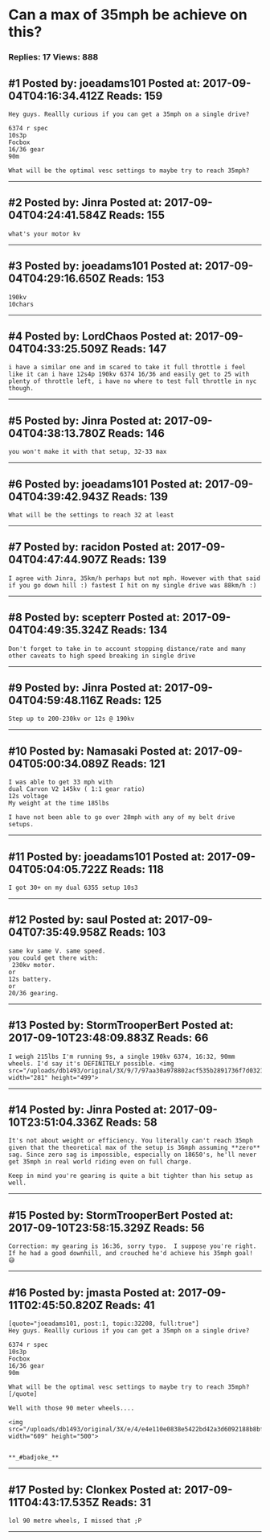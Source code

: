 # Can a max of 35mph be achieve on this?

### Replies: 17 Views: 888

## \#1 Posted by: joeadams101 Posted at: 2017-09-04T04:16:34.412Z Reads: 159

```
Hey guys. Reallly curious if you can get a 35mph on a single drive?

6374 r spec
10s3p
Focbox
16/36 gear
90m

What will be the optimal vesc settings to maybe try to reach 35mph?
```

---
## \#2 Posted by: Jinra Posted at: 2017-09-04T04:24:41.584Z Reads: 155

```
what's your motor kv
```

---
## \#3 Posted by: joeadams101 Posted at: 2017-09-04T04:29:16.650Z Reads: 153

```
190kv
10chars
```

---
## \#4 Posted by: LordChaos Posted at: 2017-09-04T04:33:25.509Z Reads: 147

```
i have a similar one and im scared to take it full throttle i feel like it can i have 12s4p 190kv 6374 16/36 and easily get to 25 with plenty of throttle left, i have no where to test full throttle in nyc though.
```

---
## \#5 Posted by: Jinra Posted at: 2017-09-04T04:38:13.780Z Reads: 146

```
you won't make it with that setup, 32-33 max
```

---
## \#6 Posted by: joeadams101 Posted at: 2017-09-04T04:39:42.943Z Reads: 139

```
What will be the settings to reach 32 at least
```

---
## \#7 Posted by: racidon Posted at: 2017-09-04T04:47:44.907Z Reads: 139

```
I agree with Jinra, 35km/h perhaps but not mph. However with that said if you go down hill :) fastest I hit on my single drive was 88km/h :)
```

---
## \#8 Posted by: scepterr Posted at: 2017-09-04T04:49:35.324Z Reads: 134

```
Don't forget to take in to account stopping distance/rate and many other caveats to high speed breaking in single drive
```

---
## \#9 Posted by: Jinra Posted at: 2017-09-04T04:59:48.116Z Reads: 125

```
Step up to 200-230kv or 12s @ 190kv
```

---
## \#10 Posted by: Namasaki Posted at: 2017-09-04T05:00:34.089Z Reads: 121

```
I was able to get 33 mph with
dual Carvon V2 145kv ( 1:1 gear ratio)
12s voltage
My weight at the time 185lbs

I have not been able to go over 28mph with any of my belt drive setups.
```

---
## \#11 Posted by: joeadams101 Posted at: 2017-09-04T05:04:05.722Z Reads: 118

```
I got 30+ on my dual 6355 setup 10s3
```

---
## \#12 Posted by: saul Posted at: 2017-09-04T07:35:49.958Z Reads: 103

```
same kv same V. same speed.
you could get there with:
 230kv motor.
or
12s battery. 
or
20/36 gearing.
```

---
## \#13 Posted by: StormTrooperBert Posted at: 2017-09-10T23:48:09.883Z Reads: 66

```
I weigh 215lbs I'm running 9s, a single 190kv 6374, 16:32, 90mm wheels. I'd say it's DEFINITELY possible. <img src="/uploads/db1493/original/3X/9/7/97aa30a978802acf535b2891736f7d0321c859b2.PNG" width="281" height="499">
```

---
## \#14 Posted by: Jinra Posted at: 2017-09-10T23:51:04.336Z Reads: 58

```
It's not about weight or efficiency. You literally can't reach 35mph given that the theoretical max of the setup is 36mph assuming **zero** sag. Since zero sag is impossible, especially on 18650's, he'll never get 35mph in real world riding even on full charge.

Keep in mind you're gearing is quite a bit tighter than his setup as well.
```

---
## \#15 Posted by: StormTrooperBert Posted at: 2017-09-10T23:58:15.329Z Reads: 56

```
Correction: my gearing is 16:36, sorry typo.  I suppose you're right. If he had a good downhill, and crouched he'd achieve his 35mph goal! 😅
```

---
## \#16 Posted by: jmasta Posted at: 2017-09-11T02:45:50.820Z Reads: 41

```
[quote="joeadams101, post:1, topic:32208, full:true"]
Hey guys. Reallly curious if you can get a 35mph on a single drive?

6374 r spec
10s3p
Focbox
16/36 gear
90m

What will be the optimal vesc settings to maybe try to reach 35mph?
[/quote]

Well with those 90 meter wheels....

<img src="/uploads/db1493/original/3X/e/4/e4e110e0838e5422bd42a3d6092188b8bf6f85a3.jpg" width="609" height="500">


**_#badjoke_**
```

---
## \#17 Posted by: Clonkex Posted at: 2017-09-11T04:43:17.535Z Reads: 31

```
lol 90 metre wheels, I missed that ;P
```

---
